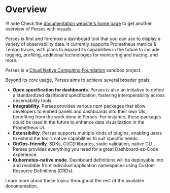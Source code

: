 # Overview

!!! note
    Check the [documentation website's home page](https://perses.dev/) to get another overview of Perses with visuals.

Perses is first and foremost a dashboard tool that you can use to display a variety of observability data. It currently supports Prometheus metrics & Tempo traces, with plans to expand its capabilities in the future to include logging, profiling, additional technologies for monitoring and tracing, and more.

Perses is a [Cloud Native Computing Foundation](https://cncf.io) sandbox project.

Beyond its core usage, Perses aims to achieve several broader goals:

- **Open specification for dashboards**. Perses is also an initiative to define a standardized dashboard specification, fostering interoperability across observability tools.
- **Integrability**. Perses provides various npm packages that allow developers to embed panels and dashboards into their own UIs, benefiting from the work done in Perses. For instance, these packages could be used in the future to enhance data visualization in the Prometheus UI.
- **Extensibility**. Perses supports multiple kinds of plugins, enabling users to extend the tool’s native capabilities to suit specific needs.
- **GitOps-friendly**. SDKs, CI/CD libraries, static validation, native CLI.. Perses provides everything you need for a great Dashboard-as-Code experience.
- **Kubernetes-native mode**. Dashboard definitions will be deployable into and readable from individual application namespaces using Custom Resource Definitions (CRDs).

Learn more about these topics throughout the rest of the available documentation.